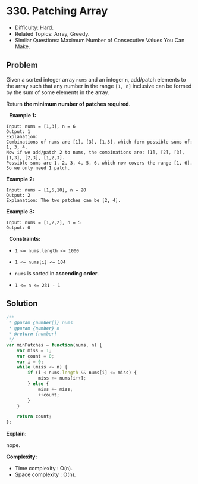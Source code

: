 # 330. Patching Array

- Difficulty: Hard.
- Related Topics: Array, Greedy.
- Similar Questions: Maximum Number of Consecutive Values You Can Make.

## Problem

Given a sorted integer array ```nums``` and an integer ```n```, add/patch elements to the array such that any number in the range ```[1, n]``` inclusive can be formed by the sum of some elements in the array.

Return **the minimum number of patches required**.

 
**Example 1:**

```
Input: nums = [1,3], n = 6
Output: 1
Explanation:
Combinations of nums are [1], [3], [1,3], which form possible sums of: 1, 3, 4.
Now if we add/patch 2 to nums, the combinations are: [1], [2], [3], [1,3], [2,3], [1,2,3].
Possible sums are 1, 2, 3, 4, 5, 6, which now covers the range [1, 6].
So we only need 1 patch.
```

**Example 2:**

```
Input: nums = [1,5,10], n = 20
Output: 2
Explanation: The two patches can be [2, 4].
```

**Example 3:**

```
Input: nums = [1,2,2], n = 5
Output: 0
```

 
**Constraints:**


	
- ```1 <= nums.length <= 1000```
	
- ```1 <= nums[i] <= 104```
	
- ```nums``` is sorted in **ascending order**.
	
- ```1 <= n <= 231 - 1```



## Solution

```javascript
/**
 * @param {number[]} nums
 * @param {number} n
 * @return {number}
 */
var minPatches = function(nums, n) {
    var miss = 1;
    var count = 0;
    var i = 0;
    while (miss <= n) {
        if (i < nums.length && nums[i] <= miss) {
            miss += nums[i++];
        } else {
            miss += miss;
            ++count;
        }
    }

    return count;
};
```

**Explain:**

nope.

**Complexity:**

* Time complexity : O(n).
* Space complexity : O(n).
